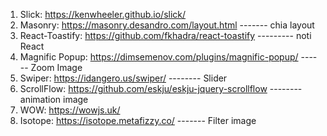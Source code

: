1. Slick: https://kenwheeler.github.io/slick/
2. Masonry: https://masonry.desandro.com/layout.html ------- chia layout
3. React-Toastify: https://github.com/fkhadra/react-toastify --------- noti React
4. Magnific Popup: https://dimsemenov.com/plugins/magnific-popup/ ------ Zoom Image
5. Swiper: https://idangero.us/swiper/ -------- Slider
6. ScrollFlow: https://github.com/eskju/eskju-jquery-scrollflow -------- animation image
7. WOW: https://wowjs.uk/
8. Isotope: https://isotope.metafizzy.co/ ------- Filter image
